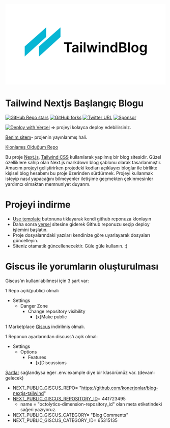 ![tailwind-nextjs-banner](/public/static/images/twitter-card.png)

# Tailwind Nextjs Başlangıç Blogu

[![GitHub Repo stars](https://img.shields.io/github/stars/timlrx/tailwind-nextjs-starter-blog?style=social)](https://GitHub.com/timlrx/tailwind-nextjs-starter-blog/stargazers/)
[![GitHub forks](https://img.shields.io/github/forks/timlrx/tailwind-nextjs-starter-blog?style=social)](https://GitHub.com/timlrx/tailwind-nextjs-starter-blog/network/)
[![Twitter URL](https://img.shields.io/twitter/url?style=social&url=https%3A%2F%2Ftwitter.com%2Ftimlrxx)](https://twitter.com/timlrxx)
[![Sponsor](https://img.shields.io/static/v1?label=Sponsor&message=%E2%9D%A4&logo=GitHub&link=https://github.com/sponsors/timlrx)](https://github.com/sponsors/timlrx)

[![Deploy with Vercel](https://vercel.com/button)](https://vercel.com/new/git/external?repository-url=https://github.com/timlrx/tailwind-nextjs-starter-blog) => projeyi kolayca deploy edebilirsiniz.

[Benim sitem](https://orhancansu.vercel.app/)- projenin yayınlanmış hali.

[Klonlamış Olduğum Repo](https://github.com/timlrx/tailwind-nextjs-starter-blog)

Bu proje [Next.js](https://nextjs.org/), [Tailwind CSS](https://tailwindcss.com/) kullanılarak yapılmış bir blog sitesidir. Güzel özelliklere sahip olan Next.js markdown blog şablonu olarak tasarlanmıştır. Amacım projeyi geliştirirken projedeki kodları açıklayıcı bloglar ile birlikte kişisel blog hesabımı bu proje üzerinden sürdürmek. Projeyi kullanmak isteyip nasıl yapacağını bilmeyenler iletişime geçmekten çekinmesinler yardımcı olmaktan memnuniyet duyarım.

# Projeyi indirme

- [Use template](https://github.com/konerjonlar/blog-nextjs-tailwind/generate) butonuna tıklayarak kendi github reponuza klonlayın
- Daha sonra [versel](https://vercel.com/) sitesine giderek Github reponuzu seçip deploy işlemini başlatın.
- Proje dosyalarındaki yazıları kendinize göre uyarlayarak dosyaları güncelleyin.
- Siteniz otamatik güncellenecektir. Güle güle kullanın. :)


# Giscus ile yorumların oluşturulması

Giscus'ın kullanılabilmesi için 3 şart var:

1 Repo açık(public) olmalı
  - Settings
    - Danger Zone
      - Change repository visibility
        - [x]Make public

1 Marketplace [Giscus](https://github.com/apps/giscus) indirilmiş olmalı. 

1 Reponun ayarlarından discuss'ı açık olmalı
  - Settings
    - Options
      - Features
        - [x]Discussions

[Şartlar](https://giscus.app/#repository) sağlandıysa eğer .env.example diye bir klasörümüz var. (devamı gelecek)

- NEXT_PUBLIC_GISCUS_REPO= "https://github.com/konerjonlar/blog-nextjs-tailwind"
- [NEXT_PUBLIC_GISCUS_REPOSITORY_ID](https://stackoverflow.com/questions/13902593/how-does-one-find-out-ones-own-repo-id/13902640)= 441723495
  - name = "octolytics-dimension-repository_id" olan meta etiketindeki sağeri yazıyoruz.
- NEXT_PUBLIC_GISCUS_CATEGORY= "Blog Comments"
- NEXT_PUBLIC_GISCUS_CATEGORY_ID= 65315135

 
